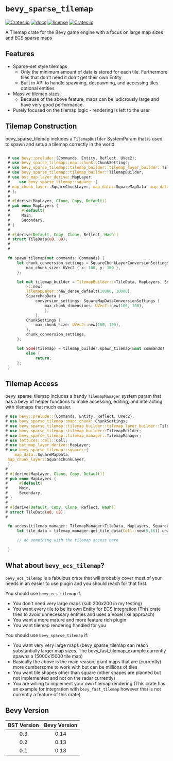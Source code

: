 ﻿# `bevy_sparse_tilemap`

[![Crates.io](https://img.shields.io/crates/v/bevy_sparse_tilemap)](https://crates.io/crates/bevy_sparse_tilemap)
[![docs](https://docs.rs/bevy_sparse_tilemap/badge.svg)](https://docs.rs/bevy_sparse_tilemap/)
[![license](https://img.shields.io/badge/license-MIT-blue.svg)](https://github.com/NoahShomette/bevy_sparse_tilemap/blob/main/LICENSE)
[![Crates.io](https://img.shields.io/crates/d/bevy_sparse_tilemap)](https://crates.io/crates/bevy_sparse_tilemap)

A Tilemap crate for the Bevy game engine with a focus on large map sizes and ECS sparse maps

## Features

- Sparse-set style tilemaps
  - Only the minimum amount of data is stored for each tile. Furthermore tiles that don't need it don't get their own Entity
  - Built in API to handle spawning, despawning, and accessing tiles optional entities
- Massive tilemap sizes.
  - Because of the above feature, maps can be ludicrously large and have very good performance.
- Purely focused on the tilemap logic - rendering is left to the user

## Tilemap Construction

bevy_sparse_tilemap includes a `TilemapBuilder` SystemParam that is used to spawn and setup a tilemap
correctly in the world.

```rust

 # use bevy::prelude::{Commands, Entity, Reflect, UVec2};
 # use bevy_sparse_tilemap::map::chunk::ChunkSettings;
 # use bevy_sparse_tilemap::tilemap_builder::tilemap_layer_builder::TilemapLayer;
 # use bevy_sparse_tilemap::tilemap_builder::TilemapBuilder;
 # use bst_map_layer_derive::MapLayer;
 #    use bevy_sparse_tilemap::square::{
 # map_chunk_layer::SquareChunkLayer, map_data::SquareMapData, map_data::SquareMapDataConversionSettings, map_chunk_layer::SquareChunkLayerConversionSettings
 # };
 #
 # #[derive(MapLayer, Clone, Copy, Default)]
 # pub enum MapLayers {
 #     #[default]
 #     Main,
 #     Secondary,
 # }
 #
 # #[derive(Default, Copy, Clone, Reflect, Hash)]
 # struct TileData(u8, u8);
 #
 #

 fn spawn_tilemap(mut commands: Commands) {
     let chunk_conversion_settings = SquareChunkLayerConversionSettings {
         max_chunk_size: UVec2 { x: 100, y: 100 },
     };

     let mut tilemap_builder = TilemapBuilder::<TileData, MapLayers, SquareChunkLayer<TileData>, SquareMapData,
         >::new(
         TilemapLayer::new_dense_default(10000, 10000),
         SquareMapData {
             conversion_settings: SquareMapDataConversionSettings {
                 max_chunk_dimensions: UVec2::new(100, 100),
                 },
             },
         ChunkSettings {
             max_chunk_size: UVec2::new(100, 100),
         },
         chunk_conversion_settings,
     );

     let Some(tilemap) = tilemap_builder.spawn_tilemap(&mut commands)
         else {
             return;
     };
 }
```

## Tilemap Access

bevy_sparse_tilemap includes a handy `TilemapManager` system
param that has a bevy of helper functions to make accessing, editing, and interacting with tilemaps
that much easier.

```rust
# use bevy::prelude::{Commands, Entity, Reflect, UVec2};
# use bevy_sparse_tilemap::map::chunk::ChunkSettings;
# use bevy_sparse_tilemap::tilemap_builder::tilemap_layer_builder::TilemapLayer;
# use bevy_sparse_tilemap::tilemap_builder::TilemapBuilder;
# use bevy_sparse_tilemap::tilemap_manager::TilemapManager;
# use lettuces::cell::Cell;
# use bst_map_layer_derive::MapLayer;
# use bevy_sparse_tilemap::square::{
    map_data::SquareMapData,
 map_chunk_layer::SquareChunkLayer,
 };
#
# #[derive(MapLayer, Clone, Copy, Default)]
# pub enum MapLayers {
#     #[default]
#     Main,
#     Secondary,
# }
#
# #[derive(Default, Copy, Clone, Reflect, Hash)]
# struct TileData(u8, u8);
#

 fn access(tilemap_manager: TilemapManager<TileData, MapLayers, SquareChunkLayer<TileData>, SquareMapData>, mut commands: Commands) {
     let tile_data = tilemap_manager.get_tile_data(Cell::new(9,16)).unwrap();

     // do something with the tilemap access here

 }
```

## What about `bevy_ecs_tilemap`?

`bevy_ecs_tilemap` is a fabulous crate that will probably cover most of your needs in an easier to use plugin and you
should reach for that first.

You should use `bevy_ecs_tilemap` if:

- You don't need very large maps (sub 200x200 in my testing)
- You want every tile to be its own Entity for ECS integration (This crate tries to avoid unnecessary entities and uses a Voxel like approach)
- You want a more mature and more feature rich plugin
- You want tilemap rendering handled for you

You should use `bevy_sparse_tilemap` if:

- You want very very large maps (bevy_sparse_tilemap can reach substantially larger map sizes. The bevy_fast_tilemap_example currently spawns a 15000x15000 tile map)
- Basically the above is the main reason, giant maps that are (currently) more cumbersome to work with but can be millions of tiles
- You want tile shapes other than square (other shapes are planned but not implemented and not on the radar currently)
- You are willing to implement your own tilemap rendering (This crate has an example for integration with `bevy_fast_tilemap` however that is not currently a feature of this crate)

## Bevy Version

| BST Version | Bevy Version |
| :---------: | :----------: |
|     0.3     |     0.14     |
|     0.2     |     0.13     |
|     0.1     |     0.13     |
